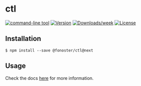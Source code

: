 ctl
=================

[![command-line tool](https://img.shields.io/badge/ctl-oclif-brightgreen.svg)](https://fonoster.com)
[![Version](https://img.shields.io/npm/v/@fonoster/ctl.svg)](https://npmjs.org/package/@fonoster/voice)
[![Downloads/week](https://img.shields.io/npm/dw/@fonoster/ctl.svg)](https://npmjs.org/package/@fonoster/voice)
[![License](https://img.shields.io/npm/l/@fonoster/ctl.svg)](https://github.com/fonoster/fonoster/blob/main/package.json)

## Installation

```sh-session
$ npm install --save @fonoster/ctl@next
```

## Usage

Check the docs [here](https://github.com/fonoster/fonoster/blob/main/docs/early-access/link-twilio-number.md) for more information.